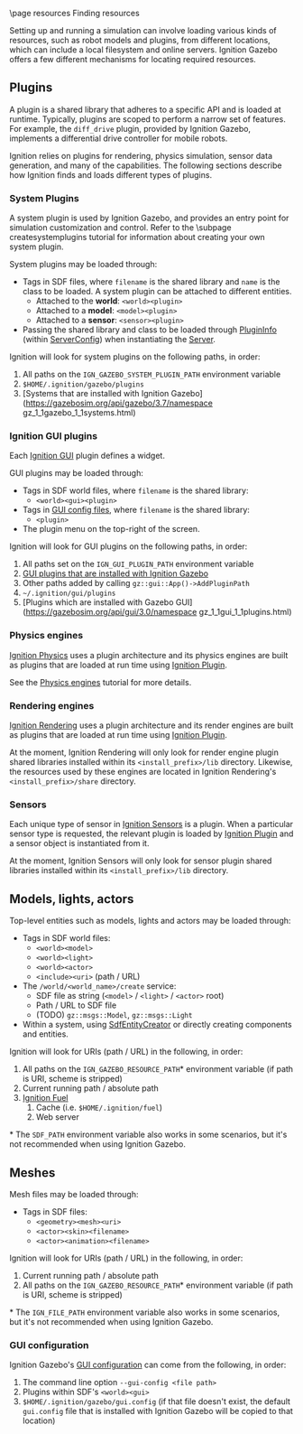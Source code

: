 \page resources Finding resources

Setting up and running a simulation can involve loading various kinds of
resources, such as robot models and plugins, from different locations, which
can include a local filesystem and online servers. Ignition Gazebo offers
a few different mechanisms for locating required resources.

## Plugins

A plugin is a shared library that adheres to a specific API and is loaded at
runtime. Typically, plugins are scoped to perform a narrow set of features.
For example, the `diff_drive` plugin, provided by Ignition Gazebo, implements
a differential drive controller for mobile robots.

Ignition relies on plugins for rendering, physics simulation, sensor data
generation, and many of the capabilities. The following sections describe
how Ignition finds and loads different types of plugins.

### System Plugins

A system plugin is used by Ignition Gazebo, and provides an entry point for
simulation customization and control. Refer to the \subpage createsystemplugins
tutorial for information about creating your own system plugin.

System plugins may be loaded through:

* Tags in SDF files, where `filename` is the shared library and
  `name` is the class to be loaded. A system plugin can be attached to
  different entities.
    * Attached to the **world**: `<world><plugin>`
    * Attached to a **model**: `<model><plugin>`
    * Attached to a **sensor**: `<sensor><plugin>`
* Passing the shared library and class to be loaded through
  [PluginInfo](https://gazebosim.org/api/gazebo/3.0/classignition_1_1gazebo_1_1ServerConfig_1_1PluginInfo.html)
  (within [ServerConfig](https://gazebosim.org/api/gazebo/3.0/classignition_1_1gazebo_1_1ServerConfig.html))
  when instantiating the
  [Server](https://gazebosim.org/api/gazebo/3.0/classignition_1_1gazebo_1_1Server.html#a084ef7616f5af42061a7aeded5651ab0).

Ignition will look for system plugins on the following paths, in order:

1. All paths on the `IGN_GAZEBO_SYSTEM_PLUGIN_PATH` environment variable
2. `$HOME/.ignition/gazebo/plugins`
3. [Systems that are installed with Ignition Gazebo](https://gazebosim.org/api/gazebo/3.7/namespace gz_1_1gazebo_1_1systems.html)

### Ignition GUI plugins

Each [Ignition GUI](https://gazebosim.org/libs/rendering) plugin
defines a widget.

GUI plugins may be loaded through:

* Tags in SDF world files, where `filename` is the shared library:
    * `<world><gui><plugin>`
* Tags in [GUI config files](https://gazebosim.org/api/gui/3.0/config.html),
  where `filename` is the shared library:
    * `<plugin>`
* The plugin menu on the top-right of the screen.

Ignition will look for GUI plugins on the following paths, in order:

1. All paths set on the `IGN_GUI_PLUGIN_PATH` environment variable
2. [GUI plugins that are installed with Ignition Gazebo](https://github.com/gazebosim/gz-sim/tree/ign-gazebo3/src/gui/plugins)
3. Other paths added by calling `gz::gui::App()->AddPluginPath`
4. `~/.ignition/gui/plugins`
5. [Plugins which are installed with Gazebo GUI](https://gazebosim.org/api/gui/3.0/namespace gz_1_1gui_1_1plugins.html)

### Physics engines

[Ignition Physics](https://gazebosim.org/libs/physics)
uses a plugin architecture and its physics engines are
built as plugins that are loaded at run time using
[Ignition Plugin](https://gazebosim.org/libs/plugin).

See the [Physics engines](physics.html)
tutorial for more details.

### Rendering engines

[Ignition Rendering](https://gazebosim.org/libs/rendering)
uses a plugin architecture and its render engines are
built as plugins that are loaded at run time using
[Ignition Plugin](https://gazebosim.org/libs/plugin).

At the moment, Ignition Rendering will only look for render engine plugin
shared libraries installed within its `<install_prefix>/lib` directory.
Likewise, the resources used by these engines are located in Ignition
Rendering's `<install_prefix>/share` directory.

### Sensors

Each unique type of sensor in
[Ignition Sensors](https://gazebosim.org/libs/sensors) is a plugin. When
a particular sensor type is requested, the relevant plugin is loaded by
[Ignition Plugin](https://gazebosim.org/libs/plugin) and a
sensor object is instantiated from it.

At the moment, Ignition Sensors will only look for sensor plugin
shared libraries installed within its `<install_prefix>/lib` directory.

## Models, lights, actors

Top-level entities such as models, lights and actors may be loaded through:

* Tags in SDF world files:
    * `<world><model>`
    * `<world><light>`
    * `<world><actor>`
    * `<include><uri>` (path / URL)
* The `/world/<world_name>/create` service:
    * SDF file as string (`<model>` / `<light>` / `<actor>` root)
    * Path / URL to SDF file
    * (TODO) `gz::msgs::Model`, `gz::msgs::Light`
* Within a system, using
  [SdfEntityCreator](https://gazebosim.org/api/gazebo/3.0/classignition_1_1gazebo_1_1SdfEntityCreator.html)
  or directly creating components and entities.

Ignition will look for URIs (path / URL) in the following, in order:

1. All paths on the `IGN_GAZEBO_RESOURCE_PATH`\* environment variable (if
   path is URI, scheme is stripped)
2. Current running path / absolute path
3. [Ignition Fuel](https://app.gazebosim.org/fuel/models)
    1. Cache (i.e. `$HOME/.ignition/fuel`)
    2. Web server

\* The `SDF_PATH` environment variable also works in some scenarios, but
  it's not recommended when using Ignition Gazebo.

## Meshes

Mesh files may be loaded through:

* Tags in SDF files:
    * `<geometry><mesh><uri>`
    * `<actor><skin><filename>`
    * `<actor><animation><filename>`

Ignition will look for URIs (path / URL) in the following, in order:

1. Current running path / absolute path
2. All paths on the `IGN_GAZEBO_RESOURCE_PATH`\* environment variable (if path
   is URI, scheme is stripped)

\* The `IGN_FILE_PATH` environment variable also works in some scenarios, but
  it's not recommended when using Ignition Gazebo.

### GUI configuration

Ignition Gazebo's
[GUI configuration](https://gazebosim.org/api/gui/3.0/config.html)
can come from the following, in order:

1. The command line option `--gui-config <file path>`
2. Plugins within SDF's `<world><gui>`
3. `$HOME/.ignition/gazebo/gui.config` (if that file doesn't
exist, the default `gui.config` file that is installed with Ignition Gazebo
will be copied to that location)


